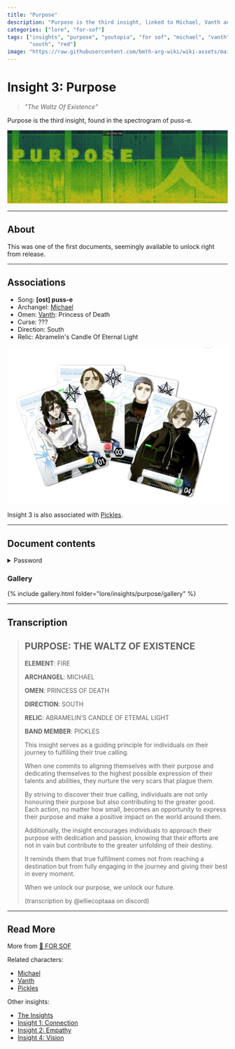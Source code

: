 ```yaml
---
title: "Purpose"
description: "Purpose is the third insight, linked to Michael, Vanth and Pickles."
categories: ["lore", "for-sof"]
tags: ["insights", "purpose", "youtopia", "for sof", "michael", "vanth", "pickles", 
       "south", "red"]
image: "https://raw.githubusercontent.com/bmth-arg-wiki/wiki-assets/main/lore/insights/purpose/gallery/purpose1.png"
---
```

# Insight 3: Purpose

> *"The Waltz Of Existence"*

Purpose is the third insight, found in the spectrogram of puss-e.

![Spectrogram of purpose](https://raw.githubusercontent.com/bmth-arg-wiki/wiki-assets/main/lore/insights/purpose/purpose_spectogram.png)

***

## About

This was one of the first documents, seemingly available to unlock right from release.

***

## Associations

- Song: **[ost] puss-e**
- Archangel: [Michael](../characters/michael)
- Omen: [Vanth](../characters/vanth): Princess of Death
- Curse: ???
- Direction: South
- Relic: Abramelin's Candle Of Eternal Light

![Band card with Pickles and purpose logo](https://raw.githubusercontent.com/bmth-arg-wiki/wiki-assets/main/characters/band-cards.png)

Insight 3 is also associated with [Pickles](../characters/pickles).

***

## Document contents

<details class="password">
  <summary>Password</summary>

`purpose`
</details>

### Gallery

{% include gallery.html folder="lore/insights/purpose/gallery" %}

***

## Transcription

>## PURPOSE: THE WALTZ OF EXISTENCE 
>
> **ELEMENT**: FIRE
>
> **ARCHANGEL**: MICHAEL
>
> **OMEN**: PRINCESS OF DEATH
>
> **DIRECTION**: SOUTH
>
> **RELIC**: ABRAMELIN’S CANDLE OF ETEMAL LIGHT
>
> **BAND MEMBER**: PICKLES
>
> This insight serves as a guiding principle for individuals on their journey to fulfilling their true calling. 
>
> When one commits to aligning themselves with their purpose and dedicating themselves to the highest possible expression of their talents and abilities, they nurture the very scars that plague them.
>
> By striving to discover their true calling, individuals are not only honouring their purpose but also contributing to the greater good. Each action, no matter how small, becomes an opportunity to express their purpose and make a positive impact on the world around them. 
>
> Additionally, the insight encourages individuals to approach their purpose with dedication and passion, knowing that their efforts are not in vain but contribute to the greater unfolding of their destiny.
>
> It reminds them that true fulfilment comes not from reaching a destination but from fully engaging in the journey and giving their best in every moment.
>
> When we unlock our purpose, we unlock our future.
>
> (transcription by @elliecoptaaa on discord)

***

## Read More

More from [📁 FOR SOF](../for-sof)

Related characters:

- [Michael](../characters/michael)
- [Vanth](../characters/vanth)
- [Pickles](../characters/pickles)

Other insights:

- [The Insights](insights)
- [Insight 1: Connection](insight1-connection)
- [Insight 2: Empathy](insight2-empathy)
- [Insight 4: Vision](insight4-vision)
